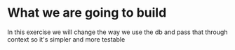 # What we are going to build

In this exercise we will change the way we use the db and pass that through context so it's simpler and more testable
